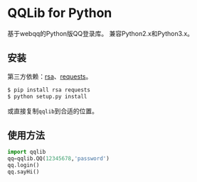 QQLib for Python
===

基于webqq的Python版QQ登录库。
兼容Python2.x和Python3.x。

安装
---
第三方依赖：[rsa](https://pypi.python.org/pypi/rsa/)、[requests](https://pypi.python.org/pypi/requests/)。

``` sh
$ pip install rsa requests
$ python setup.py install
```
或直接复制`qqlib`到合适的位置。

使用方法
---
``` python
import qqlib
qq=qqlib.QQ(12345678,'password')
qq.login()
qq.sayHi()
```
